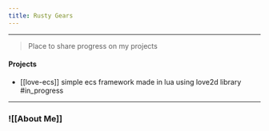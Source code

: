 ```yaml
---
title: Rusty Gears
---
```


---- 
> Place to share progress on my projects 

#### Projects 
- [[love-ecs]]  simple ecs framework made in lua using love2d library #in_progress
---
### ![[About Me]]
